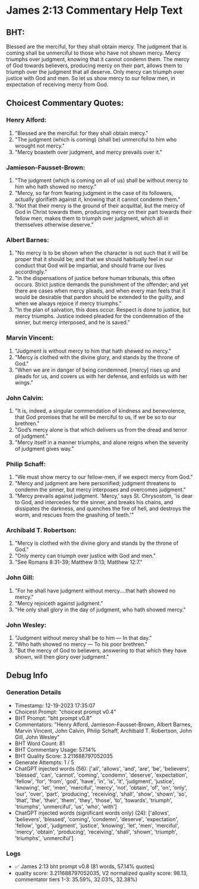 # James 2:13 Commentary Help Text

## BHT:
Blessed are the merciful, for they shall obtain mercy. The judgment that is coming shall be unmerciful to those who have not shown mercy. Mercy triumphs over judgment, knowing that it cannot condemn them. The mercy of God towards believers, producing mercy on their part, allows them to triumph over the judgment that all deserve. Only mercy can triumph over justice with God and men. So let us show mercy to our fellow men, in expectation of receiving mercy from God.

## Choicest Commentary Quotes:
### Henry Alford:
1. "Blessed are the merciful: for they shall obtain mercy."
2. "The judgment (which is coming) (shall be) unmerciful to him who wrought not mercy."
3. "Mercy boasteth over judgment, and mercy prevails over it."

### Jamieson-Fausset-Brown:
1. "The judgment (which is coming on all of us) shall be without mercy to him who hath showed no mercy." 
2. "Mercy, so far from fearing judgment in the case of its followers, actually glorifieth against it, knowing that it cannot condemn them."
3. "Not that their mercy is the ground of their acquittal, but the mercy of God in Christ towards them, producing mercy on their part towards their fellow men, makes them to triumph over judgment, which all in themselves otherwise deserve."

### Albert Barnes:
1. "No mercy is to be shown when the character is not such that it will be proper that it should be; and that we should habitually feel in our conduct that God will be impartial, and should frame our lives accordingly."
2. "In the dispensations of justice before human tribunals, this often occurs. Strict justice demands the punishment of the offender; and yet there are cases when mercy pleads, and when every man feels that it would be desirable that pardon should be extended to the guilty, and when we always rejoice if mercy triumphs."
3. "In the plan of salvation, this does occur. Respect is done to justice, but mercy triumphs. Justice indeed pleaded for the condemnation of the sinner, but mercy interposed, and he is saved."

### Marvin Vincent:
1. "Judgment is without mercy to him that hath shewed no mercy."
2. "Mercy is clothed with the divine glory, and stands by the throne of God."
3. "When we are in danger of being condemned, [mercy] rises up and pleads for us, and covers us with her defense, and enfolds us with her wings."

### John Calvin:
1. "It is, indeed, a singular commendation of kindness and benevolence, that God promises that he will be merciful to us, if we be so to our brethren."
2. "God’s mercy alone is that which delivers us from the dread and terror of judgment."
3. "Mercy itself in a manner triumphs, and alone reigns when the severity of judgment gives way."

### Philip Schaff:
1. "We must show mercy to our fellow-men, if we expect mercy from God."
2. "Mercy and judgment are here personified; judgment threatens to condemn the sinner, but mercy interposes and overcomes judgment."
3. "Mercy prevails against judgment. 'Mercy,' says St. Chrysostom, 'is dear to God, and intercedes for the sinner, and breaks his chains, and dissipates the darkness, and quenches the fire of hell, and destroys the worm, and rescues from the gnashing of teeth.'"

### Archibald T. Robertson:
1. "Mercy is clothed with the divine glory and stands by the throne of God."
2. "Only mercy can triumph over justice with God and men."
3. "See Romans 8:31-39; Matthew 9:13; Matthew 12:7."

### John Gill:
1. "For he shall have judgment without mercy....that hath showed no mercy." 
2. "Mercy rejoiceth against judgment." 
3. "He only shall glory in the day of judgment, who hath showed mercy."

### John Wesley:
1. "Judgment without mercy shall be to him — In that day."
2. "Who hath showed no mercy — To his poor brethren."
3. "But the mercy of God to believers, answering to that which they have shown, will then glory over judgment."


## Debug Info
### Generation Details
- Timestamp: 12-19-2023 17:35:07
- Choicest Prompt: "choicest prompt v0.4"
- BHT Prompt: "bht prompt v0.8"
- Commentators: "Henry Alford, Jamieson-Fausset-Brown, Albert Barnes, Marvin Vincent, John Calvin, Philip Schaff, Archibald T. Robertson, John Gill, John Wesley"
- BHT Word Count: 81
- BHT Commentary Usage: 57.14%
- BHT Quality Score: 3.211688797052035
- Generate Attempts: 1 / 5
- ChatGPT injected words (56):
	['all', 'allows', 'and', 'are', 'be', 'believers', 'blessed', 'can', 'cannot', 'coming', 'condemn', 'deserve', 'expectation', 'fellow', 'for', 'from', 'god', 'have', 'in', 'is', 'it', 'judgment', 'justice', 'knowing', 'let', 'men', 'merciful', 'mercy', 'not', 'obtain', 'of', 'on', 'only', 'our', 'over', 'part', 'producing', 'receiving', 'shall', 'show', 'shown', 'so', 'that', 'the', 'their', 'them', 'they', 'those', 'to', 'towards', 'triumph', 'triumphs', 'unmerciful', 'us', 'who', 'with']
- ChatGPT injected words (significant words only) (24):
	['allows', 'believers', 'blessed', 'coming', 'condemn', 'deserve', 'expectation', 'fellow', 'god', 'judgment', 'justice', 'knowing', 'let', 'men', 'merciful', 'mercy', 'obtain', 'producing', 'receiving', 'shall', 'shown', 'triumph', 'triumphs', 'unmerciful']

### Logs
- ✅ James 2:13 bht prompt v0.8 (81 words, 57.14% quotes)
- quality score: 3.211688797052035, V2 normalized quality score: 98.13, commentator tiers 1-3: 35.59%, 32.03%, 32.38%)